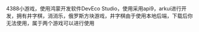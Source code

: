 4388小游戏，使用鸿蒙开发软件DevEco Studio，使用采用api9，arkui进行开发，拥有井字棋，消消乐，俄罗斯方块游戏，井字棋由于使用本地后端，下载后你无法使用，属于两个游戏可以进行使用
